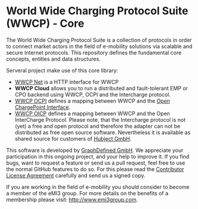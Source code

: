 # World Wide Charging Protocol Suite (WWCP) - Core

The World Wide Charging Protocol Suite is a collection of protocols in order to
connect market actors in the field of e-mobility solutions via scalable and secure
Internet protocols. This repository defines the fundamental core concepts, entities
and data structures.

Serveral project make use of this core library:
 - [WWCP Net](https://github.com/GraphDefined/WWCP_Net) is a HTTP interface for WWCP
 - **WWCP Cloud** allows you to run a distributed and fault-tolerant EMP or CPO backend using WWCP, OCPI and the Intercharge protocol.
 - [WWCP OCPI](https://github.com/GraphDefined/WWCP_OCPI) defines a mapping between WWCP and the [Open ChargePoint Interface](https://github.com/ocpi/ocpi).
 - [WWCP OICP](https://github.com/GraphDefined/WWCP_OICP) defines a mapping between WWCP and the Open InterCharge Protocol. Please note, that the Intercharge protocol is not (yet) a free and open protocol and therefore the adapter can not be distributed as free open source software. Nevertheless it is available as shared source for customers of [Hubject GmbH](http://www.hubject.com).

This software is developed by [GraphDefined GmbH](http://www.graphdefined.com).
We appreciate your participation in this ongoing project, and your help to improve it.
If you find bugs, want to request a feature or send us a pull request, feel free to
use the normal GitHub features to do so. For this please read the
[Contributor License Agreement](Contributor%20License%20Agreement.txt)
carefully and send us a signed copy.

If you are working in the field of e-mobility you should consider to become a
member of the eMI3 group. For more details on the benefits of a membership
please visit: http://www.emi3group.com.
